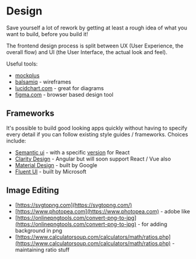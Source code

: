 Design
====================

Save yourself a lot of rework by getting at least a rough idea of what you want to build, before you build it!


The frontend design process is split between UX (User Experience, the overall flow) and UI (the User Interface, the actual look and feel).

Useful tools:

* [mockplus](https://www.mockplus.com/)
* [balsamiq](https://balsamiq.com/) - wireframes
* [lucidchart.com](lucidchart.com) - great for diagrams
* [figma.com](https://www.figma.com) - browser based design tool

## Frameworks
It's possible to build good looking apps quickly without having to specify every detail if you can follow existing style guides / frameworks.  Choices include:

* [Semantic ui](https://semantic-ui.com/) - with a specific [version](https://react.semantic-ui.com/) for React
* [Clarity Design](clarity.design) - Angular but will soon support React / Vue also
* [Material Design](https://material.io/design/) - built by Google
* [Fluent UI](https://developer.microsoft.com/en-us/fluentui#/controls/web) - built by Microsoft

## Image Editing

* [https://svgtopng.com](https://svgtopng.com/)
* [https://www.photopea.com](https://www.photopea.com) - adobe like
* [https://onlinepngtools.com/convert-png-to-jpg](https://onlinepngtools.com/convert-png-to-jpg) - for adding background in png
* [https://www.calculatorsoup.com/calculators/math/ratios.php](https://www.calculatorsoup.com/calculators/math/ratios.php) - maintaining ratio stuff